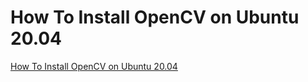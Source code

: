 # How To Install OpenCV on Ubuntu 20.04
[How To Install OpenCV on Ubuntu 20.04](https://aiwithcloud.com/2022/09/15/how_to_install_opencv_on_ubuntu_20-04/)
